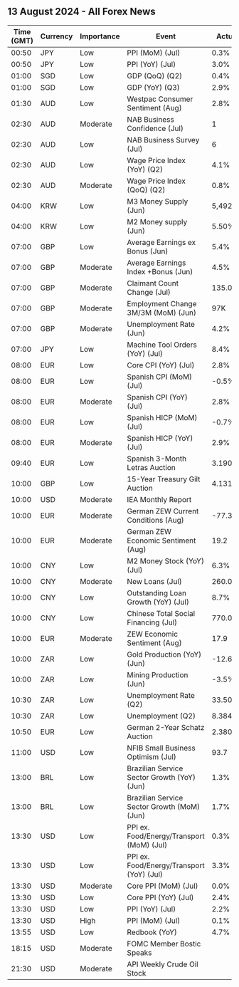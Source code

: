## 13 August 2024 - All Forex News

| Time (GMT) | Currency | Importance | Event | Actual | Forecast | Previous |
|------|----------|------------|-------|--------|----------|----------|
| 00:50 | JPY | Low | PPI (MoM) (Jul) | 0.3% |  | 0.2% |
| 00:50 | JPY | Low | PPI (YoY) (Jul) | 3.0% | 3.0% | 2.9% |
| 01:00 | SGD | Low | GDP (QoQ) (Q2) | 0.4% | 0.4% | 0.4% |
| 01:00 | SGD | Low | GDP (YoY) (Q3) | 2.9% | 2.9% | 3.0% |
| 01:30 | AUD | Low | Westpac Consumer Sentiment (Aug) | 2.8% | 0.5% | -1.1% |
| 02:30 | AUD | Moderate | NAB Business Confidence (Jul) | 1 |  | 3 |
| 02:30 | AUD | Low | NAB Business Survey (Jul) | 6 |  | 4 |
| 02:30 | AUD | Low | Wage Price Index (YoY) (Q2) | 4.1% |  | 4.1% |
| 02:30 | AUD | Moderate | Wage Price Index (QoQ) (Q2) | 0.8% | 0.9% | 0.9% |
| 04:00 | KRW | Low | M3 Money Supply (Jun) | 5,492.8B |  | 5,471.2B |
| 04:00 | KRW | Low | M2 Money supply (Jun) | 5.50% |  | 5.20% |
| 07:00 | GBP | Low | Average Earnings ex Bonus (Jun) | 5.4% | 4.6% | 5.8% |
| 07:00 | GBP | Moderate | Average Earnings Index +Bonus (Jun) | 4.5% |  | 5.7% |
| 07:00 | GBP | Moderate | Claimant Count Change (Jul) | 135.0K | 14.5K | 36.2K |
| 07:00 | GBP | Moderate | Employment Change 3M/3M (MoM) (Jun) | 97K |  | 19K |
| 07:00 | GBP | Moderate | Unemployment Rate (Jun) | 4.2% | 4.5% | 4.4% |
| 07:00 | JPY | Low | Machine Tool Orders (YoY) (Jul) | 8.4% |  | 9.7% |
| 08:00 | EUR | Low | Core CPI (YoY) (Jul) | 2.8% | 2.8% | 3.0% |
| 08:00 | EUR | Low | Spanish CPI (MoM) (Jul) | -0.5% | -0.5% | 0.4% |
| 08:00 | EUR | Moderate | Spanish CPI (YoY) (Jul) | 2.8% | 2.8% | 3.4% |
| 08:00 | EUR | Low | Spanish HICP (MoM) (Jul) | -0.7% | -0.7% | 0.4% |
| 08:00 | EUR | Moderate | Spanish HICP (YoY) (Jul) | 2.9% | 2.9% | 3.6% |
| 09:40 | EUR | Low | Spanish 3-Month Letras Auction | 3.190% |  | 3.293% |
| 10:00 | GBP | Low | 15-Year Treasury Gilt Auction | 4.131% |  | 4.314% |
| 10:00 | USD | Moderate | IEA Monthly Report |  |  |  |
| 10:00 | EUR | Moderate | German ZEW Current Conditions (Aug) | -77.3 |  | -68.9 |
| 10:00 | EUR | Moderate | German ZEW Economic Sentiment (Aug) | 19.2 | 32.6 | 41.8 |
| 10:00 | CNY | Low | M2 Money Stock (YoY) (Jul) | 6.3% | 6.0% | 6.2% |
| 10:00 | CNY | Moderate | New Loans (Jul) | 260.0B | 1,280.0B | 2,130.0B |
| 10:00 | CNY | Low | Outstanding Loan Growth (YoY) (Jul) | 8.7% | 8.8% | 8.8% |
| 10:00 | CNY | Low | Chinese Total Social Financing (Jul) | 770.0B | 1,100.0B | 3,300.0B |
| 10:00 | EUR | Moderate | ZEW Economic Sentiment (Aug) | 17.9 | 35.4 | 43.7 |
| 10:00 | ZAR | Low | Gold Production (YoY) (Jun) | -12.6% |  | -9.0% |
| 10:00 | ZAR | Low | Mining Production (Jun) | -3.5% |  | 1.3% |
| 10:30 | ZAR | Low | Unemployment Rate (Q2) | 33.50% |  | 32.90% |
| 10:30 | ZAR | Low | Unemployment (Q2) | 8.384M |  | 8.226M |
| 10:50 | EUR | Low | German 2-Year Schatz Auction | 2.380% |  | 2.730% |
| 11:00 | USD | Low | NFIB Small Business Optimism (Jul) | 93.7 | 91.5 | 91.5 |
| 13:00 | BRL | Low | Brazilian Service Sector Growth (YoY) (Jun) | 1.3% |  | -0.1% |
| 13:00 | BRL | Low | Brazilian Service Sector Growth (MoM) (Jun) | 1.7% |  | -0.4% |
| 13:30 | USD | Low | PPI ex. Food/Energy/Transport (MoM) (Jul) | 0.3% |  | 0.1% |
| 13:30 | USD | Low | PPI ex. Food/Energy/Transport (YoY) (Jul) | 3.3% |  | 3.2% |
| 13:30 | USD | Moderate | Core PPI (MoM) (Jul) | 0.0% | 0.2% | 0.3% |
| 13:30 | USD | Low | Core PPI (YoY) (Jul) | 2.4% | 2.7% | 3.0% |
| 13:30 | USD | Low | PPI (YoY) (Jul) | 2.2% | 2.3% | 2.7% |
| 13:30 | USD | High | PPI (MoM) (Jul) | 0.1% | 0.2% | 0.2% |
| 13:55 | USD | Low | Redbook (YoY) | 4.7% |  | 5.1% |
| 18:15 | USD | Moderate | FOMC Member Bostic Speaks |  |  |  |
| 21:30 | USD | Moderate | API Weekly Crude Oil Stock |  |  | 0.180M |
